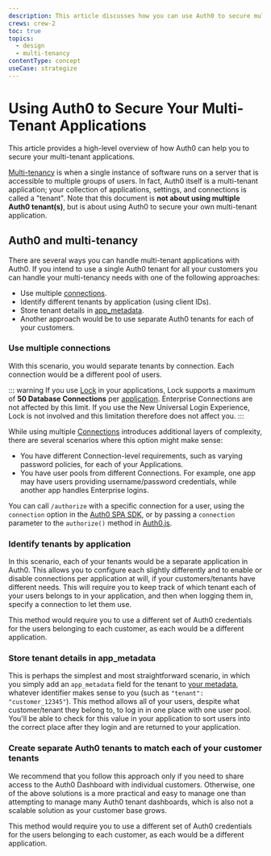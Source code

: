 ```yaml
---
description: This article discusses how you can use Auth0 to secure multi-tenant applications.
crews: crew-2
toc: true
topics:
  - design
  - multi-tenancy
contentType: concept
useCase: strategize
---
```


# Using Auth0 to Secure Your Multi-Tenant Applications

This article provides a high-level overview of how Auth0 can help you to secure your multi-tenant applications.

[Multi-tenancy](https://en.wikipedia.org/wiki/Multitenancy) is when a single instance of software runs on a server that is accessible to multiple groups of users. In fact, Auth0 itself is a multi-tenant application; your collection of applications, settings, and connections is called a "tenant". Note that this document is **not about using multiple Auth0 tenant(s)**, but is about using Auth0 to secure your own multi-tenant application.

## Auth0 and multi-tenancy

There are several ways you can handle multi-tenant applications with Auth0. If you intend to use a single Auth0 tenant for all your customers you can handle your multi-tenancy needs with one of the following approaches:

* Use multiple [connections](/connections).
* Identify different tenants by application (using client IDs).
* Store tenant details in [app_metadata](/users/concepts/overview-user-metadata).
* Another approach would be to use separate Auth0 tenants for each of your customers.

### Use multiple connections

With this scenario, you would separate tenants by connection. Each connection would be a different pool of users. 

::: warning
If you use [Lock](/libraries/lock) in your applications, Lock supports a maximum of **50 Database Connections** per [application](/applications). Enterprise Connections are not affected by this limit. If you use the New Universal Login Experience, Lock is not involved and this limitation therefore does not affect you.
:::

While using multiple [Connections](/identityproviders) introduces additional layers of complexity, there are several scenarios where this option might make sense:

* You have different Connection-level requirements, such as varying password policies, for each of your Applications.
* You have user pools from different Connections. For example, one app may have users providing username/password credentials, while another app handles Enterprise logins.

You can call `/authorize` with a specific connection for a user, using the `connection` option in the [Auth0 SPA SDK](/libraries/auth0-spa-js), or by passing a `connection` parameter to the `authorize()` method in [Auth0.js](/libraries/auth0js/v9).

### Identify tenants by application

In this scenario, each of your tenants would be a separate application in Auth0. This allows you to configure each slightly differently and to enable or disable connections per application at will, if your customers/tenants have different needs. This will require you to keep track of which tenant each of your users belongs to in your application, and then when logging them in, specify a connection to let them use. 

This method would require you to use a different set of Auth0 credentials for the users belonging to each customer, as each would be a different application.

### Store tenant details in app_metadata

This is perhaps the simplest and most straightforward scenario, in which you simply add an `app_metadata` field for the tenant to [your metadata](/users/concepts/overview-user-metadata#metadata-usage), whatever identifier makes sense to you (such as `"tenant": "customer_12345"`). This method allows all of your users, despite what customer/tenant they belong to, to log in in one place with one user pool. You'll be able to check for this value in your application to sort users into the correct place after they login and are returned to your application.

### Create separate Auth0 tenants to match each of your customer tenants

We recommend that you follow this approach only if you need to share access to the Auth0 Dashboard with individual customers. Otherwise, one of the above solutions is a more practical and easy to manage one than attempting to manage many Auth0 tenant dashboards, which is also not a scalable solution as your customer base grows.

This method would require you to use a different set of Auth0 credentials for the users belonging to each customer, as each would be a different application.
